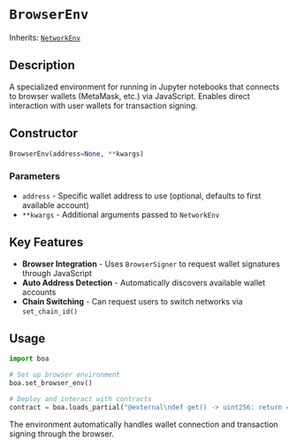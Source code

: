 # `BrowserEnv`

Inherits: [`NetworkEnv`](network_env.md)

## Description

A specialized environment for running in Jupyter notebooks that connects to browser wallets (MetaMask, etc.) via JavaScript. Enables direct interaction with user wallets for transaction signing.

## Constructor

```python
BrowserEnv(address=None, **kwargs)
```

### Parameters

- `address` - Specific wallet address to use (optional, defaults to first available account)
- `**kwargs` - Additional arguments passed to `NetworkEnv`

## Key Features

- **Browser Integration** - Uses `BrowserSigner` to request wallet signatures through JavaScript
- **Auto Address Detection** - Automatically discovers available wallet accounts
- **Chain Switching** - Can request users to switch networks via `set_chain_id()`

## Usage

```python
import boa

# Set up browser environment
boa.set_browser_env()

# Deploy and interact with contracts
contract = boa.loads_partial("@external\ndef get() -> uint256: return 42").deploy()
```

The environment automatically handles wallet connection and transaction signing through the browser.